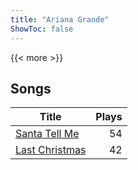 ```yaml
---
title: "Ariana Grande"
ShowToc: false
---
```


{{< more >}}

## Songs
Title | Plays 
----- | -----: 
[Santa Tell Me](/songs/santa-tell-me) | 54
[Last Christmas](/songs/last-christmas) | 42

